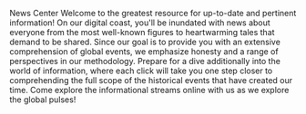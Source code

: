 News Center
Welcome to the greatest resource for up-to-date and pertinent information! On our digital coast, you'll be inundated with news about everyone from the most well-known figures to heartwarming tales that demand to be shared. Since our goal is to provide you with an extensive comprehension of global events, we emphasize honesty and a range of perspectives in our methodology. Prepare for a dive additionally into the world of information, where each click will take you one step closer to comprehending the full scope of the historical events that have created our time. Come explore the informational streams online with us as we explore the global pulses!
